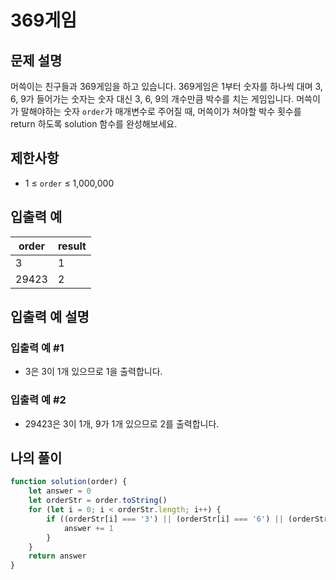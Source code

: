 # 369게임

## 문제 설명
머쓱이는 친구들과 369게임을 하고 있습니다. 369게임은 1부터 숫자를 하나씩 대며 3, 6, 9가 들어가는 숫자는 숫자 대신 3, 6, 9의 개수만큼 박수를 치는 게임입니다. 머쓱이가 말해야하는 숫자 `order`가 매개변수로 주어질 때, 머쓱이가 쳐야할 박수 횟수를 return 하도록 solution 함수를 완성해보세요.

## 제한사항
- 1 ≤ `order` ≤ 1,000,000

## 입출력 예
|order|result|
|-----|-----|
|3|1|
|29423|2|

## 입출력 예 설명

### 입출력 예 #1
- 3은 3이 1개 있으므로 1을 출력합니다.

### 입출력 예 #2
- 29423은 3이 1개, 9가 1개 있으므로 2를 출력합니다.

## 나의 풀이
```js
function solution(order) {
    let answer = 0
    let orderStr = order.toString()
    for (let i = 0; i < orderStr.length; i++) {
        if ((orderStr[i] === '3') || (orderStr[i] === '6') || (orderStr[i] === '9')) {
            answer += 1
        }
    }
    return answer
}
```
